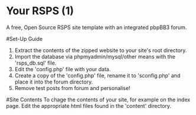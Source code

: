 # Your RSPS (1)
A free, Open Source RSPS site template with an integrated pbpBB3 forum.

#Set-Up Guide
1. Extract the contents of the zipped website to your site's root directory.
2. Import the database via phpmyadmin/mysql/other means with the 'rsps_db.sql' file.
3. Edit the 'config.php' file with your data.
4. Create a copy of the 'config.php' file, rename it to 'sconfig.php' and place it into the forum directory.
5. Remove test posts from forum and personalise!

#Site Contents
To chage the contents of your site, for example on the index page.  Edit the appropriate html files found in the 'content' directory.
